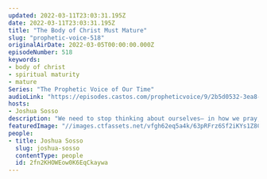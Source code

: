 ```yaml
---
updated: 2022-03-11T23:03:31.195Z
date: 2022-03-11T23:03:31.195Z
title: "The Body of Christ Must Mature"
slug: "prophetic-voice-518"
originalAirDate: 2022-03-05T00:00:00.000Z
episodeNumber: 518
keywords:
- body of christ
- spiritual maturity
- mature
Series: "The Prophetic Voice of Our Time"
audioLink: "https://episodes.castos.com/propheticvoice/9/2b5d0532-3ea8-4094-88f2-4847290b1bdf/03-05-06-22-The-Prophetic-Voice-of-our-Time-mixdown-.mp3"
hosts:
- Joshua Sosso
description: "We need to stop thinking about ourselves— in how we pray, think and act. This is a sign of immaturity in the Body of Christ. When you pray are you praying for others or yourself? You cannot step into your inheritance until you are spiritually mature."
featuredImage: "//images.ctfassets.net/vfgh62eq5a4k/63pRFrz6Sf2iKYs1Z8CEHK/936e79c49062cbe054f5fe5df9e0afff/pexels-iconcom-733162__1_.jpg"
people:
- title: Joshua Sosso
  slug: joshua-sosso
  contentType: people
  id: 2fn2KHOWEow0K6EqCkaywa
---
```

